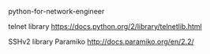 python-for-network-engineer

 telnet library
 https://docs.python.org/2/library/telnetlib.html
 
 SSHv2 library Paramiko
 http://docs.paramiko.org/en/2.2/

